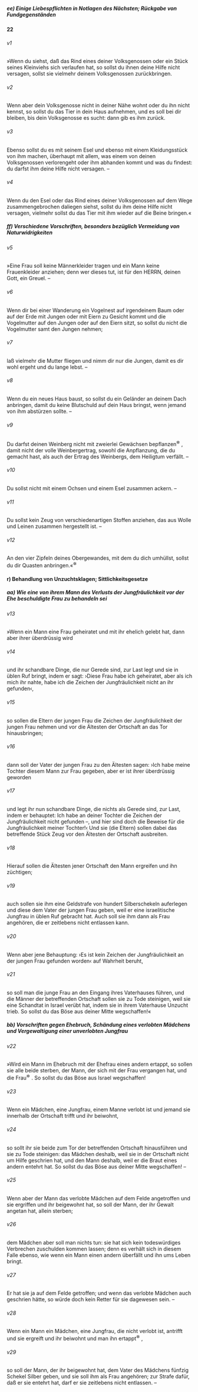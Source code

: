 ##### ee) Einige Liebespflichten in Notlagen des Nächsten; Rückgabe von Fundgegenständen

__22__

###### v1
»Wenn du siehst, daß das Rind eines deiner Volksgenossen oder ein Stück seines Kleinviehs sich verlaufen hat, so sollst du ihnen deine Hilfe nicht versagen, sollst sie vielmehr deinem Volksgenossen zurückbringen.

###### v2
Wenn aber dein Volksgenosse nicht in deiner Nähe wohnt oder du ihn nicht kennst, so sollst du das Tier in dein Haus aufnehmen, und es soll bei dir bleiben, bis dein Volksgenosse es sucht: dann gib es ihm zurück.

###### v3
Ebenso sollst du es mit seinem Esel und ebenso mit einem Kleidungsstück von ihm machen, überhaupt mit allem, was einem von deinen Volksgenossen verlorengeht oder ihm abhanden kommt und was du findest: du darfst ihm deine Hilfe nicht versagen. –

###### v4
Wenn du den Esel oder das Rind eines deiner Volksgenossen auf dem Wege zusammengebrochen daliegen siehst, sollst du ihm deine Hilfe nicht versagen, vielmehr sollst du das Tier mit ihm wieder auf die Beine bringen.«

##### ff) Verschiedene Vorschriften, besonders bezüglich Vermeidung von Naturwidrigkeiten


###### v5
»Eine Frau soll keine Männerkleider tragen und ein Mann keine Frauenkleider anziehen; denn wer dieses tut, ist für den HERRN, deinen Gott, ein Greuel. –


###### v6
Wenn dir bei einer Wanderung ein Vogelnest auf irgendeinem Baum oder auf der Erde mit Jungen oder mit Eiern zu Gesicht kommt und die Vogelmutter auf den Jungen oder auf den Eiern sitzt, so sollst du nicht die Vogelmutter samt den Jungen nehmen;

###### v7
laß vielmehr die Mutter fliegen und nimm dir nur die Jungen, damit es dir wohl ergeht und du lange lebst. –


###### v8
Wenn du ein neues Haus baust, so sollst du ein Geländer an deinem Dach anbringen, damit du keine Blutschuld auf dein Haus bringst, wenn jemand von ihm abstürzen sollte. –


###### v9
Du darfst deinen Weinberg nicht mit zweierlei Gewächsen bepflanzen<sup title="vgl. 3.Mose 19,19">&#x2732;</sup>
, damit nicht der volle Weinbergertrag, sowohl die Anpflanzung, die du gemacht hast, als auch der Ertrag des Weinbergs, dem Heiligtum verfällt. –

###### v10
Du sollst nicht mit einem Ochsen und einem Esel zusammen ackern. –

###### v11
Du sollst kein Zeug von verschiedenartigen Stoffen anziehen, das aus Wolle und Leinen zusammen hergestellt ist. –

###### v12
An den vier Zipfeln deines Obergewandes, mit dem du dich umhüllst, sollst du dir Quasten anbringen.«<sup title="4.Mose 15,37-38">&#x2732;</sup>


#### r) Behandlung von Unzuchtsklagen; Sittlichkeitsgesetze

##### aa) Wie eine von ihrem Mann des Verlusts der Jungfräulichkeit vor der Ehe beschuldigte Frau zu behandeln sei


###### v13
»Wenn ein Mann eine Frau geheiratet und mit ihr ehelich gelebt hat, dann aber ihrer überdrüssig wird

###### v14
und ihr schandbare Dinge, die nur Gerede sind, zur Last legt und sie in üblen Ruf bringt, indem er sagt: ›Diese Frau habe ich geheiratet, aber als ich mich ihr nahte, habe ich die Zeichen der Jungfräulichkeit nicht an ihr gefunden‹,

###### v15
so sollen die Eltern der jungen Frau die Zeichen der Jungfräulichkeit der jungen Frau nehmen und vor die Ältesten der Ortschaft an das Tor hinausbringen;

###### v16
dann soll der Vater der jungen Frau zu den Ältesten sagen: ›Ich habe meine Tochter diesem Mann zur Frau gegeben, aber er ist ihrer überdrüssig geworden

###### v17
und legt ihr nun schandbare Dinge, die nichts als Gerede sind, zur Last, indem er behauptet: Ich habe an deiner Tochter die Zeichen der Jungfräulichkeit nicht gefunden –, und hier sind doch die Beweise für die Jungfräulichkeit meiner Tochter!‹ Und sie (die Eltern) sollen dabei das betreffende Stück Zeug vor den Ältesten der Ortschaft ausbreiten.

###### v18
Hierauf sollen die Ältesten jener Ortschaft den Mann ergreifen und ihn züchtigen;

###### v19
auch sollen sie ihm eine Geldstrafe von hundert Silberschekeln auferlegen und diese dem Vater der jungen Frau geben, weil er eine israelitische Jungfrau in üblen Ruf gebracht hat. Auch soll sie ihm dann als Frau angehören, die er zeitlebens nicht entlassen kann.

###### v20
Wenn aber jene Behauptung: ›Es ist kein Zeichen der Jungfräulichkeit an der jungen Frau gefunden worden‹ auf Wahrheit beruht,

###### v21
so soll man die junge Frau an den Eingang ihres Vaterhauses führen, und die Männer der betreffenden Ortschaft sollen sie zu Tode steinigen, weil sie eine Schandtat in Israel verübt hat, indem sie in ihrem Vaterhause Unzucht trieb. So sollst du das Böse aus deiner Mitte wegschaffen!«

##### bb) Vorschriften gegen Ehebruch, Schändung eines verlobten Mädchens und Vergewaltigung einer unverlobten Jungfrau


###### v22
»Wird ein Mann im Ehebruch mit der Ehefrau eines andern ertappt, so sollen sie alle beide sterben, der Mann, der sich mit der Frau vergangen hat, und die Frau<sup title="vgl. 3.Mose 20,10">&#x2732;</sup>
. So sollst du das Böse aus Israel wegschaffen!


###### v23
Wenn ein Mädchen, eine Jungfrau, einem Manne verlobt ist und jemand sie innerhalb der Ortschaft trifft und ihr beiwohnt,

###### v24
so sollt ihr sie beide zum Tor der betreffenden Ortschaft hinausführen und sie zu Tode steinigen: das Mädchen deshalb, weil sie in der Ortschaft nicht um Hilfe geschrien hat, und den Mann deshalb, weil er die Braut eines andern entehrt hat. So sollst du das Böse aus deiner Mitte wegschaffen! –

###### v25
Wenn aber der Mann das verlobte Mädchen auf dem Felde angetroffen und sie ergriffen und ihr beigewohnt hat, so soll der Mann, der ihr Gewalt angetan hat, allein sterben;

###### v26
dem Mädchen aber soll man nichts tun: sie hat sich kein todeswürdiges Verbrechen zuschulden kommen lassen; denn es verhält sich in diesem Falle ebenso, wie wenn ein Mann einen andern überfällt und ihn ums Leben bringt.

###### v27
Er hat sie ja auf dem Felde getroffen; und wenn das verlobte Mädchen auch geschrien hätte, so würde doch kein Retter für sie dagewesen sein. –


###### v28
Wenn ein Mann ein Mädchen, eine Jungfrau, die nicht verlobt ist, antrifft und sie ergreift und ihr beiwohnt und man ihn ertappt<sup title="oder: ausfindig macht">&#x2732;</sup>
,

###### v29
so soll der Mann, der ihr beigewohnt hat, dem Vater des Mädchens fünfzig Schekel Silber geben, und sie soll ihm als Frau angehören; zur Strafe dafür, daß er sie entehrt hat, darf er sie zeitlebens nicht entlassen. –